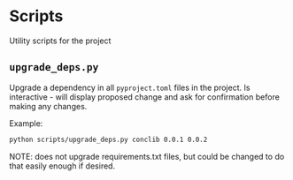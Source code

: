 # Scripts

Utility scripts for the project

## `upgrade_deps.py`

Upgrade a dependency in all `pyproject.toml` files in the project. Is interactive - will display proposed 
change and ask for confirmation before making any changes.

Example:

```bash
python scripts/upgrade_deps.py conclib 0.0.1 0.0.2
```

NOTE: does not upgrade requirements.txt files, but could be changed to do that easily enough 
if desired.